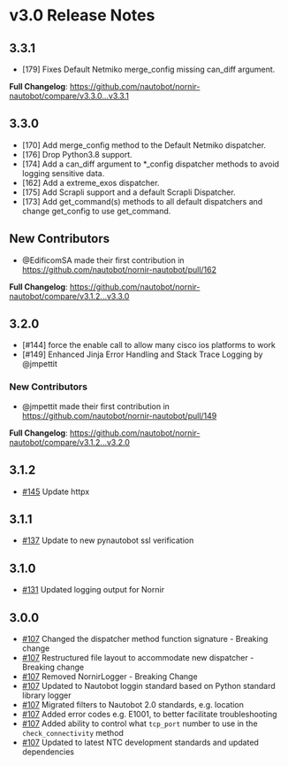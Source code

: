 # v3.0 Release Notes

## 3.3.1

* [179] Fixes Default Netmiko merge_config missing can_diff argument.

**Full Changelog**: https://github.com/nautobot/nornir-nautobot/compare/v3.3.0...v3.3.1

## 3.3.0

* [170] Add merge_config method to the Default Netmiko dispatcher.
* [176] Drop Python3.8 support.
* [174] Add a can_diff argument to *_config dispatcher methods to avoid logging sensitive data.
* [162] Add a extreme_exos dispatcher.
* [175] Add Scrapli support and a default Scrapli Dispatcher.
* [173] Add get_command(s) methods to all default dispatchers and change get_config to use get_command.

## New Contributors
* @EdificomSA made their first contribution in https://github.com/nautobot/nornir-nautobot/pull/162

**Full Changelog**: https://github.com/nautobot/nornir-nautobot/compare/v3.1.2...v3.3.0

## 3.2.0

* [#144] force the enable call to allow many cisco ios platforms to work
* [#149] Enhanced Jinja Error Handling and Stack Trace Logging by @jmpettit

### New Contributors
* @jmpettit made their first contribution in https://github.com/nautobot/nornir-nautobot/pull/149

**Full Changelog**: https://github.com/nautobot/nornir-nautobot/compare/v3.1.2...v3.2.0

## 3.1.2

- [#145](https://github.com/nautobot/nornir-nautobot/pull/145) Update httpx

## 3.1.1

- [#137](https://github.com/nautobot/nornir-nautobot/pull/137) Update to new pynautobot ssl verification

## 3.1.0

- [#131](https://github.com/nautobot/nornir-nautobot/pull/131) Updated logging output for Nornir

## 3.0.0

- [#107](https://github.com/nautobot/nornir-nautobot/pull/107) Changed the dispatcher method function signature - Breaking change
- [#107](https://github.com/nautobot/nornir-nautobot/pull/107) Restructured file layout to accommodate new dispatcher - Breaking change
- [#107](https://github.com/nautobot/nornir-nautobot/pull/107) Removed NornirLogger - Breaking Change
- [#107](https://github.com/nautobot/nornir-nautobot/pull/107) Updated to Nautobot loggin standard based on Python standard library logger
- [#107](https://github.com/nautobot/nornir-nautobot/pull/107) Migrated filters to Nautobot 2.0 standards, e.g. location
- [#107](https://github.com/nautobot/nornir-nautobot/pull/107) Added error codes e.g. E1001, to better facilitate troubleshooting
- [#107](https://github.com/nautobot/nornir-nautobot/pull/107) Added ability to control what `tcp_port` number to use in the `check_connectivity` method
- [#107](https://github.com/nautobot/nornir-nautobot/pull/107) Updated to latest NTC development standards and updated dependencies
